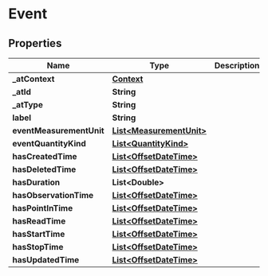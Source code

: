 # Event

## Properties
Name | Type | Description | Notes
------------ | ------------- | ------------- | -------------
**_atContext** | [**Context**](Context.md) |  |  [optional]
**_atId** | **String** |  |  [optional]
**_atType** | **String** |  |  [optional]
**label** | **String** |  |  [optional]
**eventMeasurementUnit** | [**List&lt;MeasurementUnit&gt;**](MeasurementUnit.md) |  |  [optional]
**eventQuantityKind** | [**List&lt;QuantityKind&gt;**](QuantityKind.md) |  |  [optional]
**hasCreatedTime** | [**List&lt;OffsetDateTime&gt;**](OffsetDateTime.md) |  |  [optional]
**hasDeletedTime** | [**List&lt;OffsetDateTime&gt;**](OffsetDateTime.md) |  |  [optional]
**hasDuration** | **List&lt;Double&gt;** |  |  [optional]
**hasObservationTime** | [**List&lt;OffsetDateTime&gt;**](OffsetDateTime.md) |  |  [optional]
**hasPointInTime** | [**List&lt;OffsetDateTime&gt;**](OffsetDateTime.md) |  |  [optional]
**hasReadTime** | [**List&lt;OffsetDateTime&gt;**](OffsetDateTime.md) |  |  [optional]
**hasStartTime** | [**List&lt;OffsetDateTime&gt;**](OffsetDateTime.md) |  |  [optional]
**hasStopTime** | [**List&lt;OffsetDateTime&gt;**](OffsetDateTime.md) |  |  [optional]
**hasUpdatedTime** | [**List&lt;OffsetDateTime&gt;**](OffsetDateTime.md) |  |  [optional]
